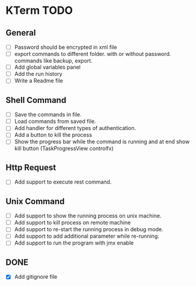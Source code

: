 # KTerm TODO

## General
- [ ] Password should be encrypted in xml file
- [ ] export commands to different folder. with or without password. commands like backup, export.
- [ ] Add global variables panel
- [ ] Add the run history
- [ ] Write a Readme file

## Shell Command
- [ ] Save the commands in file.
- [ ] Load commands from saved file.
- [ ] Add handler for different types of authentication.
- [ ] Add a button to kill the process
- [ ] Show the progress bar while the command is running and at end show kill button (TaskProgressView controlfx)
 
## Http Request
- [ ] Add support to execute rest command.

## Unix Command
- [ ] Add support to show the running process on unix machine.
- [ ] Add support to kill process on remote machine
- [ ] Add support to re-start the running process in debug mode.
- [ ] Add support to add additional parameter while re-running.
- [ ] Add support to run the program with jmx enable

## DONE
- [x] Add gitignore file
